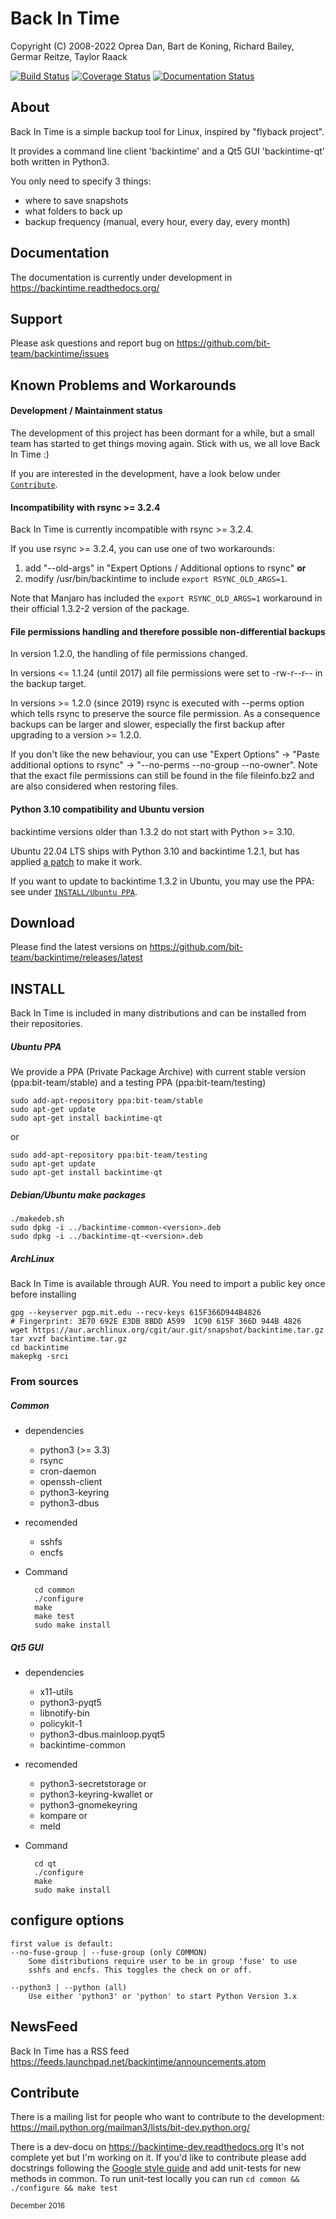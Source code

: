 # Back In Time

Copyright (C) 2008-2022 Oprea Dan, Bart de Koning, Richard Bailey, Germar Reitze, Taylor Raack

[![Build Status](https://travis-ci.org/bit-team/backintime.svg?branch=master)](https://travis-ci.org/bit-team/backintime)
[![Coverage Status](https://coveralls.io/repos/github/bit-team/backintime/badge.svg?branch=master)](https://coveralls.io/github/bit-team/backintime?branch=master)
[![Documentation Status](https://readthedocs.org/projects/backintime-dev/badge/?version=latest)](http://backintime.readthedocs.org/projects/backintime-dev/en/latest/?badge=latest)

## About

Back In Time is a simple backup tool for Linux, inspired by "flyback project".

It provides a command line client 'backintime' and a Qt5 GUI 'backintime-qt'
both written in Python3.

You only need to specify 3 things:

* where to save snapshots
* what folders to back up
* backup frequency (manual, every hour, every day, every month)

## Documentation

The documentation is currently under development in https://backintime.readthedocs.org/

## Support

Please ask questions and report bug on
https://github.com/bit-team/backintime/issues

## Known Problems and Workarounds

#### Development / Maintainment status

The development of this project has been dormant for a while,
but a small team has started to get things moving again.
Stick with us, we all love Back In Time :)

If you are interested in the development, have a look below under [`Contribute`](#Contribute).

#### Incompatibility with rsync >= 3.2.4

Back In Time is currently incompatible with rsync >= 3.2.4.

If you use rsync >= 3.2.4, you can use one of two workarounds:

1. add "--old-args" in "Expert Options / Additional options to rsync" **or**
2. modify /usr/bin/backintime to include `export RSYNC_OLD_ARGS=1`.

Note that Manjaro has included the `export RSYNC_OLD_ARGS=1` workaround in their official 1.3.2-2 version of the package.

#### File permissions handling and therefore possible non-differential backups

In version 1.2.0, the handling of file permissions changed.

In versions <= 1.1.24 (until 2017) all file permissions were set to -rw-r--r-- in the backup target.

In versions >= 1.2.0 (since 2019) rsync is executed with --perms option which tells rsync to preserve the source file
permission.
As a consequence backups can be larger and slower, especially the first backup after upgrading to a version >= 1.2.0.

If you don't like the new behaviour, you can use "Expert Options" -> "Paste additional options to rsync" -> "--no-perms
--no-group --no-owner".
Note that the exact file permissions can still be found in the file fileinfo.bz2 and are also considered when restoring
files.

#### Python 3.10 compatibility and Ubuntu version

backintime versions older than 1.3.2 do not start with Python >= 3.10.

Ubuntu 22.04 LTS ships with Python 3.10 and backintime 1.2.1, but has applied [a patch](https://bugs.launchpad.net/ubuntu/+source/backintime/+bug/1976164/+attachment/5593556/+files/backintime_1.2.1-3_1.2.1-3ubuntu0.1.diff) to make it work.

If you want to update to backintime 1.3.2 in Ubuntu, you may use the PPA: see under [`INSTALL/Ubuntu PPA`](#Ubuntu-PPA).

## Download

Please find the latest versions on
https://github.com/bit-team/backintime/releases/latest

## INSTALL

Back In Time is included in many distributions and can be installed from their
repositories.

##### Ubuntu PPA

We provide a PPA (Private Package Archive) with current stable version
(ppa:bit-team/stable) and a testing PPA (ppa:bit-team/testing)

    sudo add-apt-repository ppa:bit-team/stable
    sudo apt-get update
    sudo apt-get install backintime-qt

or

    sudo add-apt-repository ppa:bit-team/testing
    sudo apt-get update
    sudo apt-get install backintime-qt

##### Debian/Ubuntu make packages

    ./makedeb.sh
    sudo dpkg -i ../backintime-common-<version>.deb
    sudo dpkg -i ../backintime-qt-<version>.deb

##### ArchLinux

Back In Time is available through AUR. You need to import a public key once
before installing

    gpg --keyserver pgp.mit.edu --recv-keys 615F366D944B4826
    # Fingerprint: 3E70 692E E3DB 8BDD A599  1C90 615F 366D 944B 4826
    wget https://aur.archlinux.org/cgit/aur.git/snapshot/backintime.tar.gz
    tar xvzf backintime.tar.gz
    cd backintime
    makepkg -srci

### From sources

##### Common

* dependencies
    - python3 (>= 3.3)
    - rsync
    - cron-daemon
    - openssh-client
    - python3-keyring
    - python3-dbus

* recomended
    - sshfs
    - encfs

* Command

        cd common
        ./configure
        make
        make test
        sudo make install

##### Qt5 GUI

* dependencies
    - x11-utils
    - python3-pyqt5
    - libnotify-bin
    - policykit-1
    - python3-dbus.mainloop.pyqt5
    - backintime-common

* recomended
    - python3-secretstorage or
    - python3-keyring-kwallet or
    - python3-gnomekeyring
    - kompare or
    - meld

* Command

        cd qt
        ./configure
        make
        sudo make install

## configure options

    first value is default:
    --no-fuse-group | --fuse-group (only COMMON)
        Some distributions require user to be in group 'fuse' to use
        sshfs and encfs. This toggles the check on or off.

    --python3 | --python (all)
        Use either 'python3' or 'python' to start Python Version 3.x

## NewsFeed

Back In Time has a RSS feed
https://feeds.launchpad.net/backintime/announcements.atom

## Contribute

There is a mailing list for people who want to contribute to the development:
https://mail.python.org/mailman3/lists/bit-dev.python.org/

There is a dev-docu on https://backintime-dev.readthedocs.org
It's not complete yet but I'm working on it. If you'd like to contribute
please add docstrings following the
[Google style guide](https://sphinxcontrib-napoleon.readthedocs.org/en/latest/example_google.html)
and add unit-tests for new methods in common. To run unit-test locally you can
run `cd common && ./configure && make test`

<sub>December 2016</sub>
